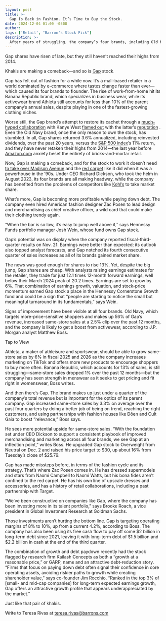 ```yaml
---
layout: post
title: >-
  Gap Is Back in Fashion. It’s Time to Buy the Stock.
date: 2024-12-04 01:00 -0500
author: 
tags: ['Retail', "Barron's Stock Pick"]
description: >-
  After years of struggling, the company’s four brands, including Old Navy and Banana Republic, are showing signs of life.
---
```






 


 












Gap shares have risen of late, but they still haven’t reached their highs from 2014.






Khakis are making a comeback—and so is [Gap](https://www.barrons.com/market-data/stocks/GAP) stock.


Gap has felt out of fashion for a while now. It’s a mall-based retailer in a world dominated by e-commerce where tastes change faster than ever—which caused its four brands to flounder. The rise of work-from-home hit its Banana Republic brand, which specializes in business wear, while its activewear brand Athleta still accounts for less than 10% of the parent company’s annual sales, despite playing in one of the fastest-growing clothing niches. 


 Worse still, the Gap brand’s attempt to restore its cachet through a [much-hyped collaboration](https://www.barrons.com/articles/gap-stock-up-35-on-news-of-kanye-west-deal-51593181678?mod=article_inline&mod=article_inline) with Kanye West  [flamed out](https://www.barrons.com/articles/kanye-west-yeezy-partnership-gap-51663255895?mod=article_inline) with the latter’s  [reputation](https://www.rollingstone.com/music/music-news/kanye-wests-love-of-hitler-and-nazis-allegedly-goes-back-20-years-1234647700/?mod=article_inline) . Even the Old Navy brand, once the only reason to own the stock, has stumbled. In all, Gap shares returned 3.6% annualized, including reinvested dividends, over the past 20 years, versus the 
[S&P 500 index](https://www.barrons.com/market-data/indexes/spx?mod=article_chiclet)’s 11% return, and they have never retaken their highs from 2014—the last year before [Amazon.com](https://www.barrons.com/market-data/stocks/AMZN) anxiety beset the entirety of bricks-and-mortar retail.






Now, Gap is making a comeback, and for the stock to work it doesn’t need  [to take over Madison Avenue](https://www.nssmag.com/en/fashion/23399/gap-most-iconic-advertising-campaigns?mod=article_inline) and the  [red carpet](https://pagesix.com/2020/04/17/why-sharon-stone-wore-a-gap-t-shirt-to-the-1996-oscars/?mod=article_inline) like it did when it was a powerhouse in the ’90s. Under CEO Richard Dickson, who took the helm in August 2023, its four brands are all making headway, while the company has benefited from the problems of competitors like [Kohl’s](https://www.barrons.com/market-data/stocks/KSS) to take market share.


What’s more, Gap is becoming more profitable while paying down debt. The company even hired American fashion designer Zac Posen to lead design and merchandising as chief creative officer, a wild card that could make their clothing trendy again.  


“When the bar is so low, it’s easy to jump well above it,” says Hennessy Funds portfolio manager Josh Wein, whose fund owns Gap stock.


Gap’s potential was on display when the company reported fiscal-third-quarter results on Nov. 21. Earnings were better than expected; its outlook also topped analyst forecasts, and Gap notched its fourth consecutive quarter of sales increases as all of its brands gained market share. 





The news was good enough for shares to rise 13%. Yet, despite the big jump, Gap shares are cheap. With analysts raising earnings estimates for the retailer, they trade for just 12.1 times 12-month forward earnings, well below their March 2024 peak of 20.2 times. Earnings are set to grow by 6%. That combination of earnings growth, valuation, and stock-price momentum earned Gap stock a place in the Hennessy Cornerstone Growth fund and could be a sign that “people are starting to notice the small but meaningful turnaround in its fundamentals,” says Wein. 


Signs of improvement have been visible at all four brands. Old Navy, which targets more-price-sensitive shoppers and makes up 56% of Gap’s revenue, increased same-store sales at a 2.5% clip over the past 12 months, and the company is likely to get a boost from activewear, according to J.P. Morgan analyst Matthew Boss. 






Tap to View




Athleta, a maker of athleisure and sportswear, should be able to grow same-store sales by 6% in fiscal 2025 and 2026 as the company increases marketing on TikTok and offers more new products to encourage shoppers to buy more often. Banana Republic, which accounts for 13% of sales, is still struggling—same-store sales dropped 1% over the past 12 months—but the company has seen strength in menswear as it seeks to get pricing and fit right in womenswear, Boss writes.


And then there’s Gap. The brand makes up just under a quarter of the company’s total revenue but is important for the optics of its parent company. Gap increased same-store sales by 3.3% on average over the past four quarters by doing a better job of being on trend, reaching the right customers, and using partnerships with fashion houses like Dôen and Cult Gaia to boost “relevance,” Boss says. 


He sees more potential upside for same-store sales. “With the foundation set under CEO Dickson to support a consistent playbook of improved merchandising and marketing across all four brands, we see Gap at an inflection point,” writes Boss. He upgraded Gap stock to Overweight from Neutral on Dec. 2 and raised his price target to \$30, up about 16% from Tuesday’s close of \$25.79.    


Gap has made missteps before, in terms of the fashion cycle and its strategy. That’s where Zac Posen comes in. He has dressed supermodels and stars from Naomi Campbell to Naomi Watts, but his bona fides aren’t confined to the red carpet. He has his own line of upscale dresses and accessories, and has a history of retail collaborations, including a past partnership with Target.


“We’ve been constructive on companies like Gap, where the company has been investing more in its talent portfolio,” says Brooke Roach, a vice president in Global Investment Research at Goldman Sachs. 


Those investments aren’t hurting the bottom line. Gap is targeting operating margins of 8% to 10%, up from a current 4.2%, according to Boss. The company has also been using its free cash flow to pay off some \$2 billion in long-term debt since 2021, leaving it with long-term debt of \$1.5 billion and \$2.2 billion in cash at the end of the third quarter. 


The combination of growth and debt paydown recently had the stock flagged by research firm Kailash Concepts as both a “growth at a reasonable price,” or GARP, name and an attractive debt-reduction story. “Firms that focus on paying down debt often signal their confidence in core operating assets, avoiding riskier paths to growth while creating shareholder value,” says co-founder Jim Rocchio. “Ranked in the top 3% of [small- and mid-cap companies] for long-term expected earnings growth, Gap offers an attractive growth profile that appears underappreciated by the market.”


Just like that pair of khakis.


Write to Teresa Rivas at [teresa.rivas@barrons.com](mailto:teresa.rivas@barrons.com)








